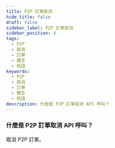 ```yaml
---
title: P2P 訂單取消
hide_title: false
draft: false
sidebar_label: P2P 訂單取消
sidebar_position: 4
tags:
  - P2P
  - 取消
  - 訂單
  - 概念
  - 術語
keywords:
  - P2P
  - 取消
  - 訂單
  - 概念
  - 術語
description: 什麼是 P2P 訂單取消 API 呼叫？
---
```


### 什麼是 P2P 訂單取消 API 呼叫？

取消 P2P 訂單。
